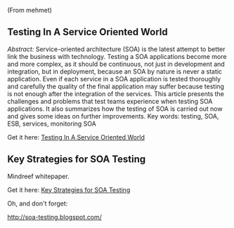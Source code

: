 <div id="wikitext">

(From mehmet)

<div class="vspace">

</div>

Testing In A Service Oriented World
-----------------------------------

*Abstract:* Service-oriented architecture (SOA) is the latest attempt to
better link the business with technology. Testing a SOA applications
become more and more complex, as it should be continuous, not just in
development and integration, but in deployment, because an SOA by nature
is never a static application. Even if each service in a SOA application
is tested thoroughly and carefully the quality of the final application
may suffer because testing is not enough after the integration of the
services. This article presents the challenges and problems that test
teams experience when testing SOA applications. It also summarizes how
the testing of SOA is carried out now and gives some ideas on further
improvements. Key words: testing, SOA, ESB, services, monitoring SOA

Get it here: [Testing In A Service Oriented
World](http://wiki.tamouse.org?n=uploads.Technology.TestingInAServiceOrientedWorld.TestingInAServiceOrientedWorld.pdf)

<div class="vspace">

</div>

Key Strategies for SOA Testing
------------------------------

Mindreef whitepaper.

Get it here: [Key Strategies for SOA
Testing](http://wiki.tamouse.org?n=uploads.Technology.TestingInAServiceOrientedWorld.Key_Strategies_for_SOA_Testing.pdf)

Oh, and don't forget:

<http://soa-testing.blogspot.com/>

<div class="vspace">

</div>

</div>
